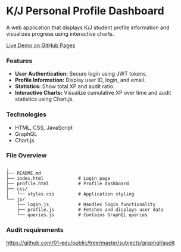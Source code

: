 # K/J Personal Profile Dashboard
A web application that displays K/J student profile information and visualizes progress using interactive charts.

[Live Demo on GitHub Pages](https://kaarupv.github.io/graphql/)

### Features
- **User Authentication:** Secure login using JWT tokens.
- **Profile Information:** Display user ID, login, and email.
- **Statistics:** Show total XP and audit ratio.
- **Interactive Charts:** Visualize cumulative XP over time and audit statistics using Chart.js.

### Technologies
- HTML, CSS, JavaScript
- GraphQL
- Chart.js

### File Overview
```
.
├── README.md
├── index.html             # Login page
├── profile.html           # Profile dashboard
├── css/
│   └── styles.css         # Application styling
└── js/
    ├── login.js           # Handles login functionality
    ├── profile.js         # Fetches and displays user data
    └── queries.js         # Contains GraphQL queries

```

### Audit requirements
https://github.com/01-edu/public/tree/master/subjects/graphql/audit